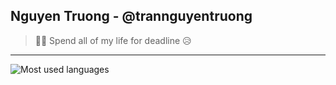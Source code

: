 Nguyen Truong - @trannguyentruong
------
>:running_man: Spend all of my life for deadline  :disappointed_relieved:
-----
![Most used languages](https://github-readme-stats.vercel.app/api/top-langs/?username=trannguyentruong&card_width=445&layout=compact&langs_count=10&theme=vue-dark)
